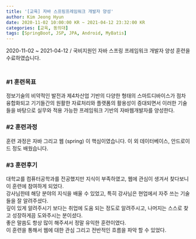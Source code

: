 ```yaml
---
title: '[교육] 자바 스프링프레임워크 개발자 양성'
author: Kim Jeong Hyun
date: 2020-11-02 10:00:00 KR ~ 2021-04-12 23:32:00 KR
categories: [교육, 동의대]
tags: [SpringBoot, JSP, JPA, Android, MyBatis]
---
```


2020-11-02 ~ 2021-04-12 / 국비지원인 자바 스프링 프레임워크 개발자 양성 훈련을 수료하였습니다. 　　　　　　　　　　　　　　　　　　　　　　　　　　　　　　　　　　　　　　　　　　　　　　　　　　　　　　　　

### #1 훈련목표
정보기술의 비약적인 발전과 제4차산업 기반의 다양한 형태의 스마트디바이스가 점차 융합화되고 기기들간의 원활한 자료처리와 플랫폼의 활용성이 증대되면서 이러한 기술들을 바탕으로 실무와 적용 가능한 프레임워크 기반의 자바웹개발자를 양성한다.
  
### #2 훈련과정
훈련 과정은 자바 그리고 웹 (spring) 이 핵심이였습니다.
이 외 데이터베이스, 안드로이드 정도 배웠습니다.

### #3 훈련후기
대학교를 컴퓨터공학과를 전공했지만 지식이 부족하였고, 웹에 관심이 생겨서 찾다보니 이 훈련에 참여하게 되었다.  
강사님한테 해당 분야의 지식을 배울 수 있었고, 특히 강사님은 현업에서 자주 쓰는 기술들을 잘 알려주셨다.  
깊이 있게 알려주시기 보다는 취업에 도움 되는 정도로 알려주시고, 나머지는 스스로 찾고 성장하게끔 도와주시는 분이셨다.  
좋은 말씀도 항상 많이 해주셔서 정말 유익한 훈련이였다.  
이 훈련을 통해서 웹에 대한 관심 그리고 전반적인 흐름을 파악 할 수 있었다.